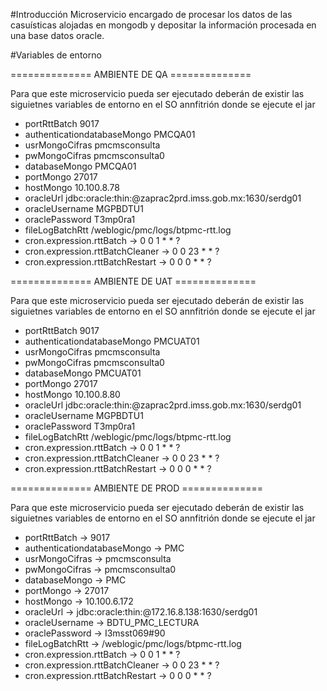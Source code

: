 #Introducción
Microservicio encargado de procesar los datos de las casuísticas alojadas en mongodb
y depositar la información procesada en una base datos oracle.

#Variables de entorno

============== AMBIENTE DE QA ==============

Para que este microservicio pueda ser ejecutado deberán de existir las siguietnes variables de entorno en el SO annfitrión donde se ejecute el jar

- portRttBatch 9017
- authenticationdatabaseMongo PMCQA01
- usrMongoCifras pmcmsconsulta
- pwMongoCifras pmcmsconsulta0
- databaseMongo PMCQA01
- portMongo 27017
- hostMongo 10.100.8.78
- oracleUrl jdbc:oracle:thin:@zaprac2prd.imss.gob.mx:1630/serdg01
- oracleUsername MGPBDTU1
- oraclePassword T3mp0ra1
- fileLogBatchRtt /weblogic/pmc/logs/btpmc-rtt.log
- cron.expression.rttBatch -> 0 0 1 * * ?
- cron.expression.rttBatchCleaner -> 0 0 23 * * ?
- cron.expression.rttBatchRestart -> 0 0 0 * * ?

============== AMBIENTE DE UAT ==============

Para que este microservicio pueda ser ejecutado deberán de existir las siguietnes variables de entorno en el SO annfitrión donde se ejecute el jar

- portRttBatch 9017
- authenticationdatabaseMongo PMCUAT01
- usrMongoCifras pmcmsconsulta
- pwMongoCifras pmcmsconsulta0
- databaseMongo PMCUAT01
- portMongo 27017
- hostMongo 10.100.8.80
- oracleUrl jdbc:oracle:thin:@zaprac2prd.imss.gob.mx:1630/serdg01
- oracleUsername MGPBDTU1
- oraclePassword T3mp0ra1
- fileLogBatchRtt /weblogic/pmc/logs/btpmc-rtt.log
- cron.expression.rttBatch -> 0 0 1 * * ?
- cron.expression.rttBatchCleaner -> 0 0 23 * * ?
- cron.expression.rttBatchRestart -> 0 0 0 * * ?

============== AMBIENTE DE PROD ==============

Para que este microservicio pueda ser ejecutado deberán de existir las siguietnes variables de entorno en el SO annfitrión donde se ejecute el jar

- portRttBatch -> 9017
- authenticationdatabaseMongo -> PMC
- usrMongoCifras -> pmcmsconsulta
- pwMongoCifras -> pmcmsconsulta0
- databaseMongo -> PMC
- portMongo -> 27017
- hostMongo -> 10.100.6.172
- oracleUrl -> jdbc:oracle:thin:@172.16.8.138:1630/serdg01
- oracleUsername -> BDTU_PMC_LECTURA
- oraclePassword -> I3msst069#90
- fileLogBatchRtt -> /weblogic/pmc/logs/btpmc-rtt.log
- cron.expression.rttBatch -> 0 0 1 * * ?
- cron.expression.rttBatchCleaner -> 0 0 23 * * ?
- cron.expression.rttBatchRestart -> 0 0 0 * * ?
